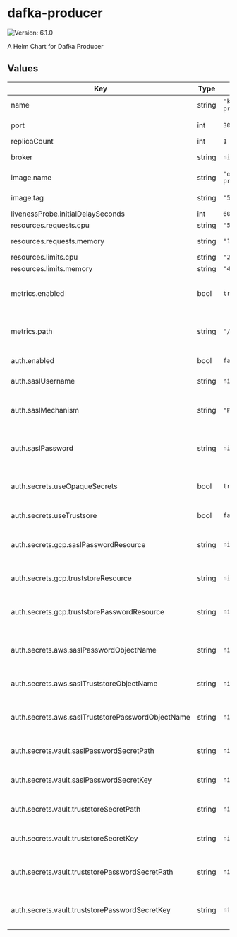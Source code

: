 # dafka-producer

![Version: 6.1.0](https://img.shields.io/badge/Version-6.1.0-informational?style=flat-square)

A Helm Chart for Dafka Producer

## Values

| Key | Type | Default | Description |
|-----|------|---------|-------------|
| name | string | `"kafka-producer"` | name for this producer |
| port | int | `3000` | the port to use |
| replicaCount | int | `1` | pod count |
| broker | string | `nil` | the url of the kafka broker |
| image.name | string | `"osskit/dafka-producer"` | the image name to use |
| image.tag | string | `"5.0"` | the image tag to use |
| livenessProbe.initialDelaySeconds | int | `60` |  |
| resources.requests.cpu | string | `"50m"` | cpu requests |
| resources.requests.memory | string | `"100Mi"` | memory requests |
| resources.limits.cpu | string | `"200m"` | cpu limits |
| resources.limits.memory | string | `"400Mi"` | memory limits |
| metrics.enabled | bool | `true` | should prometheus scrape this server |
| metrics.path | string | `"/metrics"` | a path prometheus should scrape metrics from |
| auth.enabled | bool | `false` | should use authentication |
| auth.saslUsername | string | `nil` | sasl username |
| auth.saslMechanism | string | `"PLAIN"` | sasl mechanism (PLAIN or SCRAM) |
| auth.saslPassword | string | `nil` | sasl password (not encrypted) |
| auth.secrets.useOpaqueSecrets | bool | `true` | should mount secrets to opaque secrets |
| auth.secrets.useTrustsore | bool | `false` | should use truststore |
| auth.secrets.gcp.saslPasswordResource | string | `nil` | gcp secret resource for sasl password |
| auth.secrets.gcp.truststoreResource | string | `nil` | gcp secret resource for truststore file |
| auth.secrets.gcp.truststorePasswordResource | string | `nil` | gcp secret resource for truststore password |
| auth.secrets.aws.saslPasswordObjectName | string | `nil` | aws secret object name for sasl password |
| auth.secrets.aws.saslTruststoreObjectName | string | `nil` | aws secret object name for truststore |
| auth.secrets.aws.saslTruststorePasswordObjectName | string | `nil` | aws secret object name for truststore password |
| auth.secrets.vault.saslPasswordSecretPath | string | `nil` | vault secret path for sasl password |
| auth.secrets.vault.saslPasswordSecretKey | string | `nil` | vault secret key for sasl password |
| auth.secrets.vault.truststoreSecretPath | string | `nil` | vault secret path for truststore file |
| auth.secrets.vault.truststoreSecretKey | string | `nil` | vault secret key for truststore file |
| auth.secrets.vault.truststorePasswordSecretPath | string | `nil` | vault secret path for truststore password |
| auth.secrets.vault.truststorePasswordSecretKey | string | `nil` | vault secret key for truststore password |

